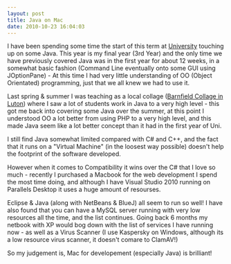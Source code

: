 ```yaml
---
layout: post
title: Java on Mac
date: 2010-10-23 16:04:03
---
```

I have been spending some time the start of this term at <a href="http://www.beds.ac.uk/" target="_blank">University</a> touching up on some Java. This year is my final year (3rd Year) and the only time we have previously covered Java was in the first year for about 12 weeks, in a somewhat basic fashion (Command Line eventually onto some GUI using JOptionPane) - At this time I had very little understanding of OO (Object Orientated) programming, just that we all knew we had to use it.

Last spring &amp; summer I was teaching as a local collage (<a href="http://www.barnfield.ac.uk/" target="_blank">Barnfield Collage in Luton</a>) where I saw a lot of students work in Java to a very high level - this got me back into covering some Java over the summer, at this point I understood OO a lot better from using PHP to a very high level, and this made Java seem like a lot better concept than it had in the first year of Uni.

I still find Java somewhat limited compared with C# and C++, and the fact that it runs on a "Virtual Machine" (in the loosest way possible) doesn't help the footprint of the software developed.

However when it comes to Compatibility it wins over the C# that I love so much - recently I purchased a Macbook for the web development I spend the most time doing, and although I have Visual Studio 2010 running on Parallels Desktop it uses a huge amount of resourses.

Eclipse &amp; Java (along with NetBeans &amp; BlueJ) all seem to run so well! I have also found that you can have a MySQL server running with very low resources all the time, and the list continues. Going back 6 months my netbook with XP would bog down with the list of services I have running now - as well as a Virus Scanner (I use Kaspersky on Windows, although its a low resource virus scanner, it doesn't comare to ClamAV!)

So my judgement is, Mac for developement (especially Java) is brilliant!

